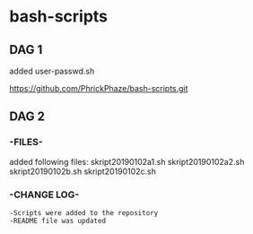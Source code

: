 # bash-scripts

## DAG 1 ##
added user-passwd.sh

https://github.com/PhrickPhaze/bash-scripts.git

## DAG 2 ##

### -FILES- ###
added following files:
	skript20190102a1.sh
	skript20190102a2.sh
	skript20190102b.sh
	skript20190102c.sh

### -CHANGE LOG- ###
	-Scripts were added to the repository
	-README file was updated
